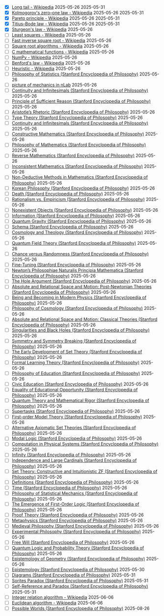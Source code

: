 - [x] [Long tail - Wikipedia](https://en.wikipedia.org/wiki/Long_tail) 2025-05-26 2025-05-31
- [x] [Kolmogorov's zero–one law - Wikipedia](https://en.wikipedia.org/wiki/Kolmogorov%27s_zero%E2%80%93one_law) 2025-05-26 2025-05-31
- [x] [Pareto principle - Wikipedia](https://en.wikipedia.org/wiki/Pareto_principle) 2025-05-26 2025-05-31
- [x] [Titius–Bode law - Wikipedia](https://en.wikipedia.org/wiki/Titius%E2%80%93Bode_law) 2025-05-26 2025-05-31
- [x] [Sturgeon's law - Wikipedia](https://en.wikipedia.org/wiki/Sturgeon%27s_law) 2025-05-26
- [ ] [Least squares - Wikipedia](https://en.wikipedia.org/wiki/Least_squares) 2025-05-26
- [ ] [Fast inverse square root - Wikipedia](https://en.wikipedia.org/wiki/Fast_inverse_square_root) 2025-05-26
- [ ] [Square root algorithms - Wikipedia](https://en.wikipedia.org/wiki/Square_root_algorithms) 2025-05-26
- [ ] [C mathematical functions - Wikipedia](https://en.wikipedia.org/wiki/C_mathematical_functions) 2025-05-26
- [ ] [NumPy - Wikipedia](https://en.wikipedia.org/wiki/NumPy) 2025-05-26
- [ ] [Benford's law - Wikipedia](https://en.wikipedia.org/wiki/Benford%27s_law) 2025-05-26
- [ ] [Heuristic - Wikipedia](https://en.wikipedia.org/wiki/Heuristic) 2025-05-26
- [ ] [Philosophy of Statistics (Stanford Encyclopedia of Philosophy)](https://plato.stanford.edu/entries/statistics/) 2025-05-26
- [ ] [picture of mechanics in nLab](https://ncatlab.org/nlab/show/picture+of+mechanics) 2025-05-26
- [ ] [Continuity and Infinitesimals (Stanford Encyclopedia of Philosophy)](https://plato.stanford.edu/entries/continuity/) 2025-05-26
- [ ] [Principle of Sufficient Reason (Stanford Encyclopedia of Philosophy)](https://plato.stanford.edu/entries/sufficient-reason/) 2025-05-26
- [ ] [Aristotle’s Rhetoric (Stanford Encyclopedia of Philosophy)](https://plato.stanford.edu/entries/aristotle-rhetoric/) 2025-05-26
- [ ] [Type Theory (Stanford Encyclopedia of Philosophy)](https://plato.stanford.edu/entries/type-theory/) 2025-05-26
- [ ] [Continuity and Infinitesimals (Stanford Encyclopedia of Philosophy)](https://plato.stanford.edu/entries/continuity/) 2025-05-26
- [ ] [Constructive Mathematics (Stanford Encyclopedia of Philosophy)](https://plato.stanford.edu/entries/mathematics-constructive/) 2025-05-26
- [ ] [Philosophy of Mathematics (Stanford Encyclopedia of Philosophy)](https://plato.stanford.edu/entries/philosophy-mathematics/) 2025-05-26
- [ ] [Reverse Mathematics (Stanford Encyclopedia of Philosophy)](https://plato.stanford.edu/entries/reverse-mathematics/) 2025-05-26
- [ ] [Inconsistent Mathematics (Stanford Encyclopedia of Philosophy)](https://plato.stanford.edu/entries/mathematics-inconsistent/) 2025-05-26
- [ ] [Non-Deductive Methods in Mathematics (Stanford Encyclopedia of Philosophy)](https://plato.stanford.edu/entries/mathematics-nondeductive/) 2025-05-26
- [ ] [Korean Philosophy (Stanford Encyclopedia of Philosophy)](https://plato.stanford.edu/entries/korean-philosophy/) 2025-05-26
- [ ] [Death (Stanford Encyclopedia of Philosophy)](https://plato.stanford.edu/entries/death/) 2025-05-26
- [ ] [Rationalism vs. Empiricism (Stanford Encyclopedia of Philosophy)](https://plato.stanford.edu/entries/rationalism-empiricism/) 2025-05-26
- [ ] [Nonexistent Objects (Stanford Encyclopedia of Philosophy)](https://plato.stanford.edu/entries/nonexistent-objects/) 2025-05-26
- [ ] [Information (Stanford Encyclopedia of Philosophy)](https://plato.stanford.edu/entries/information/) 2025-05-26
- [ ] [Quantum Gravity (Stanford Encyclopedia of Philosophy)](https://plato.stanford.edu/entries/quantum-gravity/) 2025-05-26
- [ ] [Schema (Stanford Encyclopedia of Philosophy)](https://plato.stanford.edu/entries/schema/) 2025-05-26
- [ ] [Cosmology and Theology (Stanford Encyclopedia of Philosophy)](https://plato.stanford.edu/entries/cosmology-theology/) 2025-05-26
- [ ] [Quantum Field Theory (Stanford Encyclopedia of Philosophy)](https://plato.stanford.edu/entries/quantum-field-theory/) 2025-05-26
- [ ] [Chance versus Randomness (Stanford Encyclopedia of Philosophy)](https://plato.stanford.edu/entries/chance-randomness/) 2025-05-26
- [ ] [Fine-Tuning (Stanford Encyclopedia of Philosophy)](https://plato.stanford.edu/entries/fine-tuning/) 2025-05-26
- [ ] [Newton’s Philosophiae Naturalis Principia Mathematica (Stanford Encyclopedia of Philosophy)](https://plato.stanford.edu/entries/newton-principia/) 2025-05-26
- [ ] [The Hole Argument (Stanford Encyclopedia of Philosophy)](https://plato.stanford.edu/entries/spacetime-holearg/) 2025-05-26
- [ ] [Absolute and Relational Space and Motion: Post-Newtonian Theories (Stanford Encyclopedia of Philosophy)](https://plato.stanford.edu/entries/spacetime-theories/) 2025-05-26
- [ ] [Being and Becoming in Modern Physics (Stanford Encyclopedia of Philosophy)](https://plato.stanford.edu/entries/spacetime-bebecome/) 2025-05-26
- [ ] [Philosophy of Cosmology (Stanford Encyclopedia of Philosophy)](https://plato.stanford.edu/entries/cosmology/) 2025-05-26
- [ ] [Absolute and Relational Space and Motion: Classical Theories (Stanford Encyclopedia of Philosophy)](https://plato.stanford.edu/entries/spacetime-theories-classical/) 2025-05-26
- [ ] [Singularities and Black Holes (Stanford Encyclopedia of Philosophy)](https://plato.stanford.edu/entries/spacetime-singularities/) 2025-05-26
- [ ] [Symmetry and Symmetry Breaking (Stanford Encyclopedia of Philosophy)](https://plato.stanford.edu/entries/symmetry-breaking/) 2025-05-26
- [ ] [The Early Development of Set Theory (Stanford Encyclopedia of Philosophy)](https://plato.stanford.edu/entries/settheory-early/) 2025-05-26
- [ ] [Formal Learning Theory (Stanford Encyclopedia of Philosophy)](https://plato.stanford.edu/entries/learning-formal/) 2025-05-26
- [ ] [Philosophy of Education (Stanford Encyclopedia of Philosophy)](https://plato.stanford.edu/entries/education-philosophy/) 2025-05-26
- [ ] [Civic Education (Stanford Encyclopedia of Philosophy)](https://plato.stanford.edu/entries/civic-education/) 2025-05-26
- [ ] [Equality of Educational Opportunity (Stanford Encyclopedia of Philosophy)](https://plato.stanford.edu/entries/equal-ed-opportunity/) 2025-05-26
- [ ] [Quantum Theory and Mathematical Rigor (Stanford Encyclopedia of Philosophy)](https://plato.stanford.edu/entries/qt-nvd/) 2025-05-26
- [ ] [Supertasks (Stanford Encyclopedia of Philosophy)](https://plato.stanford.edu/entries/spacetime-supertasks/) 2025-05-26
- [ ] [First-order Model Theory (Stanford Encyclopedia of Philosophy)](https://plato.stanford.edu/entries/modeltheory-fo/) 2025-05-26
- [ ] [Alternative Axiomatic Set Theories (Stanford Encyclopedia of Philosophy)](https://plato.stanford.edu/entries/settheory-alternative/) 2025-05-26
- [ ] [Modal Logic (Stanford Encyclopedia of Philosophy)](https://plato.stanford.edu/entries/logic-modal/) 2025-05-26
- [ ] [Computation in Physical Systems (Stanford Encyclopedia of Philosophy)](https://plato.stanford.edu/entries/computation-physicalsystems/) 2025-05-26
- [ ] [Infinity (Stanford Encyclopedia of Philosophy)](https://plato.stanford.edu/entries/infinity/) 2025-05-26
- [ ] [Independence and Large Cardinals (Stanford Encyclopedia of Philosophy)](https://plato.stanford.edu/entries/independence-large-cardinals/) 2025-05-26
- [ ] [Set Theory: Constructive and Intuitionistic ZF (Stanford Encyclopedia of Philosophy)](https://plato.stanford.edu/entries/set-theory-constructive/) 2025-05-26
- [ ] [Definitions (Stanford Encyclopedia of Philosophy)](https://plato.stanford.edu/entries/definitions/) 2025-05-26
- [ ] [Time (Stanford Encyclopedia of Philosophy)](https://plato.stanford.edu/entries/time/) 2025-05-26
- [ ] [Philosophy of Statistical Mechanics (Stanford Encyclopedia of Philosophy)](https://plato.stanford.edu/entries/statphys-statmech/) 2025-05-26
- [ ] [The Emergence of First-Order Logic (Stanford Encyclopedia of Philosophy)](https://plato.stanford.edu/entries/logic-firstorder-emergence/) 2025-05-26
- [ ] [Proof Theory (Stanford Encyclopedia of Philosophy)](https://plato.stanford.edu/entries/proof-theory/) 2025-05-26
- [ ] [Metaphysics (Stanford Encyclopedia of Philosophy)](https://plato.stanford.edu/entries/metaphysics/) 2025-05-26
- [ ] [Medieval Philosophy (Stanford Encyclopedia of Philosophy)](https://plato.stanford.edu/entries/medieval-philosophy/) 2025-05-26
- [ ] [Experimental Philosophy (Stanford Encyclopedia of Philosophy)](https://plato.stanford.edu/entries/experimental-philosophy/) 2025-05-26
- [ ] [Free Will (Stanford Encyclopedia of Philosophy)](https://plato.stanford.edu/entries/freewill/) 2025-05-26
- [ ] [Quantum Logic and Probability Theory (Stanford Encyclopedia of Philosophy)](https://plato.stanford.edu/entries/qt-quantlog/) 2025-05-26
- [ ] [Epistemology of Geometry (Stanford Encyclopedia of Philosophy)](https://plato.stanford.edu/entries/epistemology-geometry/) 2025-05-26
- [ ] [Epistemology (Stanford Encyclopedia of Philosophy)](https://plato.stanford.edu/entries/epistemology/) 2025-05-30
- [ ] [Diagrams (Stanford Encyclopedia of Philosophy)](https://plato.stanford.edu/entries/diagrams/) 2025-05-31 
- [ ] [Sorites Paradox (Stanford Encyclopedia of Philosophy)](https://plato.stanford.edu/entries/sorites-paradox/) 2025-05-31
- [ ] [Self-Reference and Paradox (Stanford Encyclopedia of Philosophy)](https://plato.stanford.edu/entries/self-reference/) 2025-05-31
- [ ] [Integer relation algorithm - Wikipedia](https://en.wikipedia.org/wiki/Integer_relation_algorithm) 2025-06-06
- [ ] [Euclidean algorithm - Wikipedia](https://en.wikipedia.org/wiki/Euclidean_algorithm) 2025-06-06
- [ ] [Possible Worlds (Stanford Encyclopedia of Philosophy)](https://plato.stanford.edu/entries/possible-worlds/) 2025-08-26